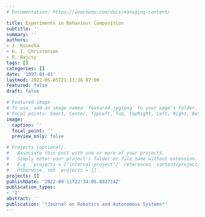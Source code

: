 ```yaml
---
# Documentation: https://wowchemy.com/docs/managing-content/

title: Experiments in Behaviour Composition
subtitle: ''
summary: ''
authors:
- J. Kosecka
- H. I. Christensen
- R. Bajcsy
tags: []
categories: []
date: '1997-03-01'
lastmod: 2022-05-05T21:13:36-07:00
featured: false
draft: false

# Featured image
# To use, add an image named `featured.jpg/png` to your page's folder.
# Focal points: Smart, Center, TopLeft, Top, TopRight, Left, Right, BottomLeft, Bottom, BottomRight.
image:
  caption: ''
  focal_point: ''
  preview_only: false

# Projects (optional).
#   Associate this post with one or more of your projects.
#   Simply enter your project's folder or file name without extension.
#   E.g. `projects = ["internal-project"]` references `content/project/deep-learning/index.md`.
#   Otherwise, set `projects = []`.
projects: []
publishDate: '2022-09-11T22:34:05.882714Z'
publication_types:
- '2'
abstract: ''
publication: '*Journal on Robotics and Autonomous Systems*'
---
```

